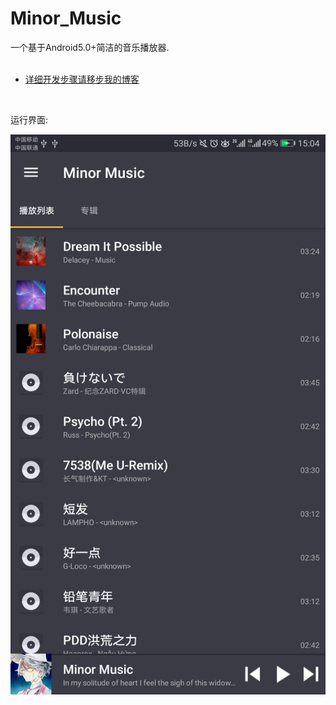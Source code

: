 # Minor_Music
一个基于Android5.0+简洁的音乐播放器.<br>
<br>
* [详细开发步骤请移步我的博客](https://www.duskwood.net)
<br>

运行界面: <br>

![](https://github.com/KuiperSirius/Minor_Music/blob/3462f9ca8dd0217c5c8f730e9bbf25e1175d7857/Example_Pictures/Screenshot_20180531-150435.png)
